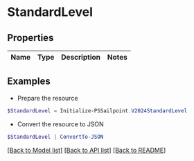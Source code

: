 # StandardLevel
## Properties

Name | Type | Description | Notes
------------ | ------------- | ------------- | -------------

## Examples

- Prepare the resource
```powershell
$StandardLevel = Initialize-PSSailpoint.V2024StandardLevel 
```

- Convert the resource to JSON
```powershell
$StandardLevel | ConvertTo-JSON
```

[[Back to Model list]](../README.md#documentation-for-models) [[Back to API list]](../README.md#documentation-for-api-endpoints) [[Back to README]](../README.md)


